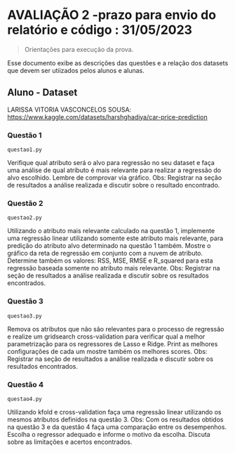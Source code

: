 # AVALIAÇÃO 2 -prazo para envio do relatório e código : 31/05/2023
> Orientações para execução da prova.

Esse documento exibe as descrições das questões e a relação dos datasets que devem ser utiizados 
pelos alunos e alunas.

##  Aluno - Dataset

LARISSA VITORIA VASCONCELOS SOUSA: https://www.kaggle.com/datasets/harshghadiya/car-price-prediction


### Questão 1

```questao1.py```

Verifique qual atributo será o alvo para regressão no seu dataset
e faça uma análise de qual atributo é mais relevante para realizar a regressão do alvo escolhido.
Lembre de comprovar via gráfico.
Obs: Registrar na seção de resultados a análise realizada e discutir sobre o resultado encontrado.


### Questão 2

```questao2.py```

Utilizando o atributo mais relevante calculado na questão 1, implemente uma regressão linear utilizando somente este atributo mais
relevante, para predição do atributo alvo determinado na questão 1 também. Mostre o gráfico da reta de regressão  em conjunto com a nuvem 
de atributo. 
Determine também os valores: 
RSS, MSE, RMSE e R_squared para esta regressão baseada somente no atributo mais relevante.
Obs: Registrar na seção de resultados a análise realizada e discutir sobre os resultados encontrados.

### Questão 3

```questao3.py```

Remova os atributos que não são relevantes para o processo de regressão e realize um gridsearch cross-validation para verificar 
qual a melhor parametrização para os regressores de Lasso e Ridge. Print as melhores configurações de cada um mostre também os melhores scores.
Obs: Registrar na seção de resultados a análise realizada e discutir sobre os resultados encontrados.

### Questão 4

```questao4.py```

Utilizando kfold e cross-validation faça uma regressão linear utilizando os mesmos atributos definidos na questão 3.
Obs: Com os resultados obtidos na questão 3 e da questão 4 faça uma comparação entre os desempenhos. Escolha o regressor adequado
e informe o motivo da escolha. Discuta sobre as limitações e acertos encontrados.

